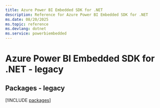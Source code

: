 ```yaml
---
title: Azure Power BI Embedded SDK for .NET
description: Reference for Azure Power BI Embedded SDK for .NET
ms.date: 08/20/2025
ms.topic: reference
ms.devlang: dotnet
ms.service: powerbiembedded
---
```

# Azure Power BI Embedded SDK for .NET - legacy
## Packages - legacy
[!INCLUDE [packages](power-bi-embedded-index.md)]